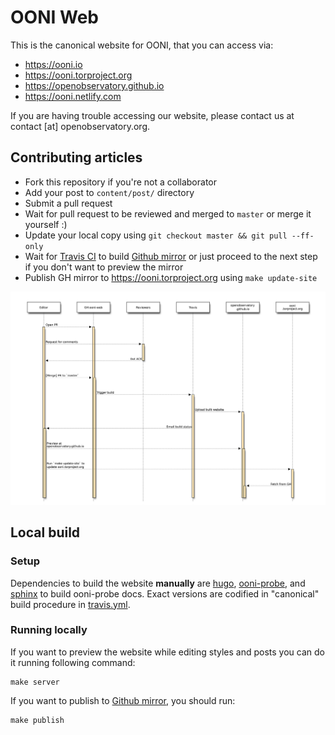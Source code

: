 # OONI Web

This is the canonical website for OONI, that you can access via:

* https://ooni.io
* https://ooni.torproject.org
* https://openobservatory.github.io
* https://ooni.netlify.com

If you are having trouble accessing our website, please contact us at contact [at] openobservatory.org.

## Contributing articles

* Fork this repository if you're not a collaborator
* Add your post to `content/post/` directory
* Submit a pull request
* Wait for pull request to be reviewed and merged to `master` or merge it yourself :)
* Update your local copy using `git checkout master && git pull --ff-only`
* Wait for [Travis CI](https://travis-ci.org/TheTorProject/ooni-web/) to build [Github mirror](https://openobservatory.github.io/) or just proceed to the next step if you don't want to preview the mirror
* Publish GH mirror to https://ooni.torproject.org using `make update-site`

![ooni-web workflow](.assets/ooni.io.png)

## Local build

### Setup

Dependencies to build the website **manually** are
[hugo](https://github.com/spf13/hugo/),
[ooni-probe](https://github.com/TheTorProject/ooni-probe), and
[sphinx](http://www.sphinx-doc.org/en/stable/) to build ooni-probe docs. Exact
versions are codified in "canonical" build procedure in
[travis.yml](./travis.yml).


### Running locally

If you want to preview the website while editing styles and posts you can do it running following command:

```
make server
```

If you want to publish to [Github mirror](https://openobservatory.github.io/), you should run:

```
make publish
```
